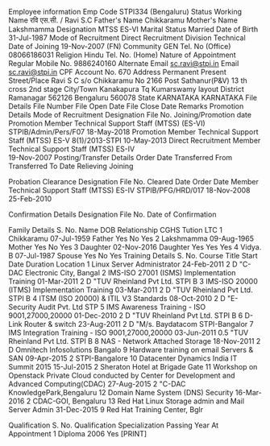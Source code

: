 Employee information
Emp Code	STPI334 (Bengaluru)	 	Status	Working 
Name	रवि एस.सी. / Ravi S.C 
Father's Name	Chikkaramu 
Mother's Name	Lakshmamma 
Designation	MTSS ES-VI 	Marital Status	Married 
Date of Birth	31-Jul-1987 	Mode of Recruitment	Direct Recruitment
Division	Technical 
Date of Joining	19-Nov-2007  (FN) 	Community	GEN 
Tel. No (Office)	08066186031 	Religion	Hindu 
Tel. No. (Home)	 	Nature of Appointment	Regular 
Mobile No.	9886240160 	Alternate Email	sc.ravi@stpi.in 
Email	sc.ravi@stpi.in 	CPF Account No.	670 
Address
 	Permanent	Present
Street/Place	Ravi S C s/o Chikkaramu 	No 2166 
Post	Sathanur(P&V) 	13 th cross 2nd stage 
City/Town	Kanakapura Tq 	Kumarswamy layout 
District	Ramanagar 562126	Bengaluru 560078
State	KARNATAKA 	KARNATAKA 
File Details
File Number	File Open Date	File Close Date	Remarks
Promotion Details
Mode of Recruitment	Designation	File No.	Joining/Promotion date
Promotion 	Member Technical Support Staff (MTSS) (ES-VI) 	STPIB/Admin/Pers/F07
18-May-2018 
Promotion 	Member Technical Support Staff (MTSS) ES-V 	8(1)/2013-STPI
10-May-2013 
Direct Recruitment 	Member Technical Support Staff (MTSS) ES-IV 	
19-Nov-2007 
Posting/Transfer Details
Order Date	Transferred From	Transferred To	Date
Relieving	Joining
 	 	 	 	 
Probation Clearance
Designation	File No.	Cleared Date	Order Date
Member Technical Support Staff (MTSS) ES-IV 	STPIB/PFG/HRD/017
18-Nov-2008 	25-Feb-2010 
 	 	 	 
Confirmation Details
Designation	File No.	Date of Confirmation	 
 	 	 	 
Family Details
S. No.	Name	DOB	Relationship	CGHS	Tution	LTC
1	Chikkaramu 	07-Jul-1959 	Father 	Yes 	No 	Yes 
2	Lakshmamma 	09-Aug-1965 	Mother 	Yes 	No 	Yes 
3	Daughter 	02-Nov-2016 	Daughter 	Yes 	Yes 	Yes 
4	Vidya. B 	07-Jul-1987 	Spouse 	Yes 	No 	Yes 
Training Details
S. No.	Course Title	Start Date	Duration	Location
1	Linux Server Administrator 	24-Feb-2011 	2 D 	"C-DAC Electronic City, Bangal 
2	IMS-ISO 27001 (ISMS) Implementation Training 	01-Mar-2011 	2 D 	"TUV Rheinland Pvt Ltd. STPI B 
3	IMS-ISO 20000 (ITMS) Implementation Training 	03-Mar-2011 	2 D 	"TUV Rheinland Pvt Ltd. STPI B 
4	ITSM (ISO 20000) & ITIL V3 Standards 	08-Oct-2010 	2 D 	"E-Security Audit Pvt. Ltd STP 
5	IMS Awareness Training - ISO 9001,27000,20000 	01-Dec-2010 	2 D 	"TUV Rheinland Pvt Ltd. STPI B 
6	D-Link Router & switch 	23-Aug-2011 	2 D 	"M/s. Baydatacom STPI-Bangalor 
7	IMS Integration Training - ISO 9001,27000,20000 	03-Jun-2011 	0.5 	"TUV Rheinland Pvt Ltd. STPI B 
8	NAS - Network Attached Storage 	18-Nov-2011 	2 D 	Omnitech Infosolutions Bangalo 
9	Hardware training on email Servers & SAN 	09-Apr-2015 	2 	STPI-Bangalore 
10	Datacenter Dynamics India IT Summit 2015 	15-Jul-2015 	2 	Sheraton Hotel at Brigade Gate 
11	Workshop on Openstack Private Cloud conducted by Center for Development and Advanced Computing(CDAC) 	27-Aug-2015 	2 	"C-DAC KnowledgePark,Bengaluru 
12	Domain Name System (DNS) Security 	16-Mar-2016 	2 	CDAC-GOI, Bengaluru 
13	Red Hat Linux Storage admin and Mail Server Admin 	31-Dec-2015 	9 	Red Hat Training Center, Bglr 
 	 	 	 	 
Qualification
S. No.	Qualification	Specialization	Passing Year	At Appointment
1	Diploma		2006	Yes
[PRINT] 
